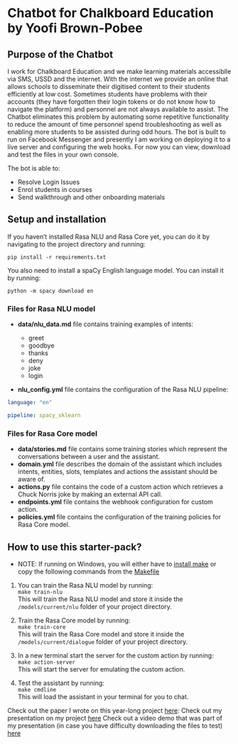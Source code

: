 ﻿# Chatbot for Chalkboard Education by Yoofi Brown-Pobee

## Purpose of the Chatbot
I work for Chalkboard Education and we make learning materials accessiblle via SMS, USSD and the internet. With the internet we provide an online that allows schools to disseminate their digitised content to their students efficiently at low cost. Sometimes students have problems with their accounts (they have forgotten their login tokens or do not know how to navigate the platform) and personnel are not always available to assist. The Chatbot eliminates this problem by automating some repetitive functionality to reduce the amount of time personnel spend troubleshooting as well as enabling more students to be assisted during odd hours. 
The bot is built to run on Facebook Messenger and presently I am working on deploying it to a live server and configuring the web hooks. For now you can view, download and test the files in your own console. 

The bot is able to:
* Resolve Login Issues
* Enrol students in courses
* Send walkthrough and other onboarding materials


## Setup and installation

If you haven’t installed Rasa NLU and Rasa Core yet, you can do it by navigating to the project directory and running:  
```
pip install -r requirements.txt
```

You also need to install a spaCy English language model. You can install it by running:

```
python -m spacy download en
```


### Files for Rasa NLU model

- **data/nlu_data.md** file contains training examples of intents: 
	- greet
	- goodbye
	- thanks
	- deny
	- joke
	- login
	
- **nlu_config.yml** file contains the configuration of the Rasa NLU pipeline:  
```yaml
language: "en"

pipeline: spacy_sklearn
```	

### Files for Rasa Core model

- **data/stories.md** file contains some training stories which represent the conversations between a user and the assistant. 
- **domain.yml** file describes the domain of the assistant which includes intents, entities, slots, templates and actions the assistant should be aware of.  
- **actions.py** file contains the code of a custom action which retrieves a Chuck Norris joke by making an external API call.
- **endpoints.yml** file contains the webhook configuration for custom action.  
- **policies.yml** file contains the configuration of the training policies for Rasa Core model.

## How to use this starter-pack?
- NOTE: If running on Windows, you will either have to [install make](http://gnuwin32.sourceforge.net/packages/make.htm) or copy the following commands from the [Makefile](https://github.com/RasaHQ/starter-pack-rasa-stack/blob/master/Makefile)
1. You can train the Rasa NLU model by running:  
```make train-nlu```  
This will train the Rasa NLU model and store it inside the `/models/current/nlu` folder of your project directory.

2. Train the Rasa Core model by running:  
```make train-core```  
This will train the Rasa Core model and store it inside the `/models/current/dialogue` folder of your project directory.

3. In a new terminal start the server for the custom action by running:  
```make action-server```  
This will start the server for emulating the custom action.

4. Test the assistant by running:  
```make cmdline```  
This will load the assistant in your terminal for you to chat.

Check out the paper I wrote on this year-long project [here](https://drive.google.com/file/d/1SzDJjEasXYUsCR5AcsCCwd9Q_mZgOUVq/view?usp=sharing):
Check out my presentation on my project [here](https://aucampus-my.sharepoint.com/:p:/g/personal/joseph_brown-pobee_alumni_ashesi_edu_gh/Eagz_EDlPwlHlhHfyH6uUvEBvzChr_FasMuS06L_YOXoBw?e=tSq565)
Check out a video demo that was part of my presentation (in case you have difficulty downloading the files to test) [here](https://aucampus-my.sharepoint.com/:v:/g/personal/akorsah_ashesi_edu_gh/EW8gFblP3a9Gq83WNxTVcKsBPy511SAGUheQXOmJbO6ZRQ?e=wJ4hSn)

